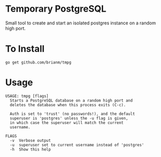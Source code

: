 # Temporary PostgreSQL

Small tool to create and start an isolated postgres instance on a
random high port.

# To Install

```
go get github.com/brianm/tmpg
```

# Usage
```
USAGE: tmpg [flags]
  Starts a PostgreSQL database on a random high port and
  deletes the database when this process exits (C-c).

  Auth is set to 'trust' (no passwords!), and the default
  superuser is 'postgres' unless the -u flag is given,
  in which case the superuser will match the current
  username.

FLAGS
  -v  Verbose output
  -u  superuser set to current username instead of 'postgres'
  -h  Show this help
```
